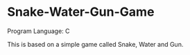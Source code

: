 # Snake-Water-Gun-Game
Program Language: C

This is based on a simple game called Snake, Water and Gun.
